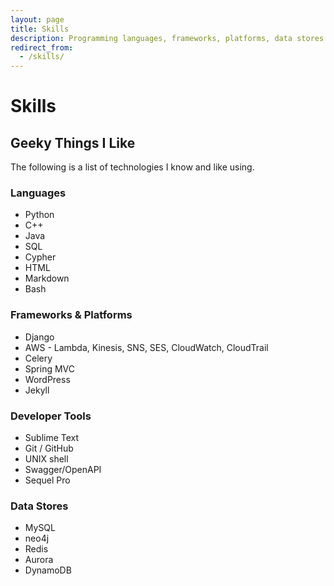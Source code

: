 ```yaml
---
layout: page
title: Skills
description: Programming languages, frameworks, platforms, data stores and tools I know.
redirect_from:
  - /skills/
---
```

# Skills

## Geeky Things I Like

The following is a list of technologies I know and like using.

### Languages
- Python
- C++
- Java
- SQL
- Cypher
- HTML
- Markdown
- Bash

### Frameworks & Platforms
- Django
- AWS - Lambda, Kinesis, SNS, SES, CloudWatch, CloudTrail
- Celery
- Spring MVC
- WordPress
- Jekyll

### Developer Tools
- Sublime Text
- Git / GitHub
- UNIX shell
- Swagger/OpenAPI
- Sequel Pro

### Data Stores
- MySQL
- neo4j
- Redis
- Aurora
- DynamoDB
